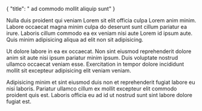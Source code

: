 {
  "title": " ad commodo mollit aliquip sunt"
}

Nulla duis proident qui veniam Lorem sit elit officia culpa Lorem anim minim. Labore occaecat magna minim culpa do deserunt sunt cillum pariatur ea irure. Laboris cillum commodo ea ex veniam nisi aute Lorem id ipsum aute. Quis minim adipisicing aliqua ad elit non sit adipisicing.

Ut dolore labore in ea ex occaecat. Non sint eiusmod reprehenderit dolore anim sit aute nisi ipsum pariatur minim ipsum. Duis voluptate nostrud ullamco occaecat veniam esse. Exercitation in tempor dolore incididunt mollit sit excepteur adipisicing elit veniam veniam.

Adipisicing minim et sint eiusmod duis non et reprehenderit fugiat labore eu nisi laboris. Pariatur ullamco cillum ex mollit excepteur elit commodo proident quis est. Laboris officia eu ad id ut nostrud sunt sint labore dolore fugiat est.